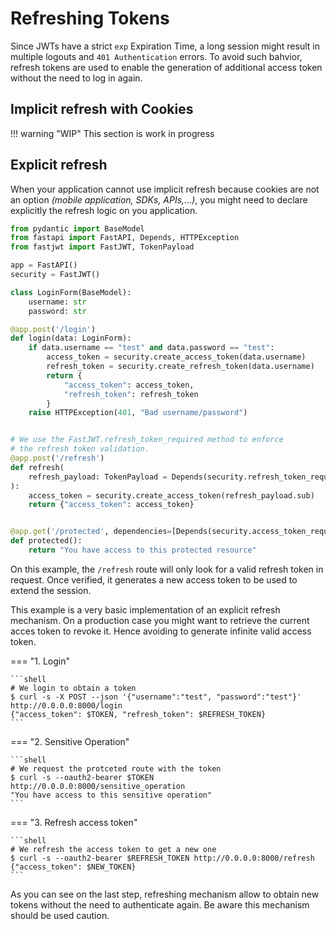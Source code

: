 # Refreshing Tokens

Since JWTs have a strict `exp` Expiration Time, a long session might result in multiple logouts and `401 Authentication` errors. To avoid such bahvior, refresh tokens are used to enable the generation of additional access token without the need to log in again.

## Implicit refresh with Cookies

!!! warning "WIP"
    This section is work in progress

## Explicit refresh

When your application cannot use implicit refresh because cookies are not an option _(mobile application, SDKs, APIs,...)_, you might need to declare explicitly the refresh logic on you application.

```py linenums="1" hl_lines="26-31"
from pydantic import BaseModel
from fastapi import FastAPI, Depends, HTTPException
from fastjwt import FastJWT, TokenPayload

app = FastAPI()
security = FastJWT()

class LoginForm(BaseModel):
    username: str
    password: str

@app.post('/login')
def login(data: LoginForm):
    if data.username == "test" and data.password == "test":
        access_token = security.create_access_token(data.username)
        refresh_token = security.create_refresh_token(data.username)
        return {
            "access_token": access_token, 
            "refresh_token": refresh_token
        }
    raise HTTPException(401, "Bad username/password")


# We use the FastJWT.refresh_token_required method to enforce
# the refresh token validation.
@app.post('/refresh')
def refresh(
    refresh_payload: TokenPayload = Depends(security.refresh_token_required())
):
    access_token = security.create_access_token(refresh_payload.sub)
    return {"access_token": access_token}


@app.get('/protected', dependencies=[Depends(security.access_token_required())])
def protected():
    return "You have access to this protected resource"
```

On this example, the `/refresh` route will only look for a valid refresh token in request. Once verified, it generates a new access token to be used to extend the session. 

This example is a very basic implementation of an explicit refresh mechanism. On a production case you might want to retrieve the current acces token to revoke it. Hence avoiding to generate infinite valid access token.

=== "1. Login"

    ```shell
    # We login to obtain a token
    $ curl -s -X POST --json '{"username":"test", "password":"test"}' http://0.0.0.0:8000/login
    {"access_token": $TOKEN, "refresh_token": $REFRESH_TOKEN}
    ```
=== "2. Sensitive Operation"

    ```shell
    # We request the protceted route with the token
    $ curl -s --oauth2-bearer $TOKEN http://0.0.0.0:8000/sensitive_operation
    "You have access to this sensitive operation"
    ```
=== "3. Refresh access token"

    ```shell
    # We refresh the access token to get a new one
    $ curl -s --oauth2-bearer $REFRESH_TOKEN http://0.0.0.0:8000/refresh
    {"access_token": $NEW_TOKEN}
    ```

As you can see on the last step, refreshing mechanism allow to obtain new tokens without the need to authenticate again.
Be aware this mechanism should be used caution.